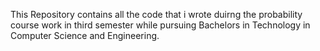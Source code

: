This Repository contains all the code that i wrote duirng the probability course work in third semester while pursuing Bachelors in Technology in Computer Science and Engineering.
